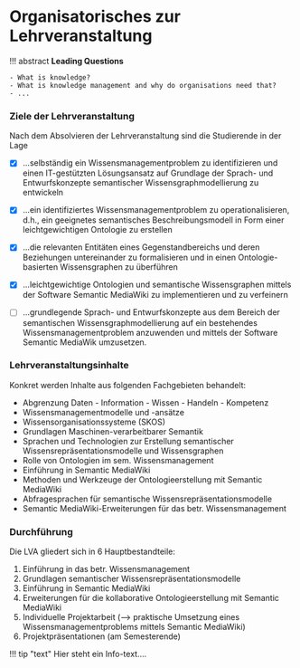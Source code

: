 # Organisatorisches zur Lehrveranstaltung

!!! abstract
    **Leading Questions**

    - What is knowledge?
    - What is knowledge management and why do organisations need that?
    - ...

### Ziele der Lehrveranstaltung

Nach dem Absolvieren der Lehrveranstaltung sind die Studierende in der Lage

* [x] ...selbständig ein Wissensmanagementproblem zu identifizieren und einen IT-gestützten Lösungsansatz auf Grundlage der Sprach- und Entwurfskonzepte semantischer Wissensgraphmodellierung zu entwickeln
* [x] ...ein identifiziertes Wissensmanagementproblem zu operationalisieren, d.h., ein geeignetes semantisches Beschreibungsmodell in Form einer leichtgewichtigen Ontologie zu erstellen
* [x] ...die relevanten Entitäten eines Gegenstandbereichs und deren Beziehungen untereinander zu formalisieren und in einen Ontologie-basierten Wissensgraphen zu überführen
* [x] ...leichtgewichtige Ontologien und semantische Wissensgraphen mittels der Software Semantic MediaWiki zu implementieren und zu verfeinern
* [ ] ...grundlegende Sprach- und Entwurfskonzepte aus dem Bereich der semantischen Wissensgraphmodellierung auf ein bestehendes Wissensmanagementproblem anzuwenden und mittels der Software Semantic MediaWik umzusetzen.


### Lehrveranstaltungsinhalte

Konkret werden Inhalte aus folgenden Fachgebieten behandelt:

* Abgrenzung Daten - Information - Wissen - Handeln - Kompetenz
* Wissensmanagementmodelle und -ansätze
* Wissensorganisationssysteme (SKOS)
* Grundlagen Maschinen-verarbeitbarer Semantik
* Sprachen und Technologien zur Erstellung semantischer Wissensrepräsentationsmodelle und Wissensgraphen
* Rolle von Ontologien im sem. Wissensmanagement
* Einführung in Semantic MediaWiki
* Methoden und Werkzeuge der Ontologieerstellung mit Semantic MediaWiki
* Abfragesprachen für semantische Wissensrepräsentationsmodelle
* Semantic MediaWiki-Erweiterungen für das betr. Wissensmanagement



### Durchführung

Die LVA gliedert sich in 6 Hauptbestandteile:

1. Einführung in das betr. Wissensmanagement
2. Grundlagen semantischer Wissensrepräsentationsmodelle
3. Einführung in Semantic MediaWiki
4. Erweiterungen für die kollaborative Ontologieerstellung mit Semantic MediaWiki
5. Individuelle Projektarbeit (--> praktische Umsetzung eines Wissensmanagementproblems mittels Semantic MediaWiki)
6. Projektpräsentationen (am Semesterende)


!!! tip "text" 
    Hier steht ein Info-text....